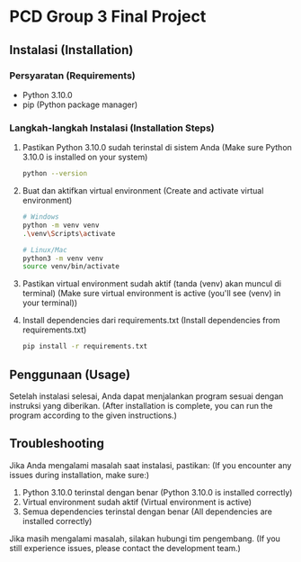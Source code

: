 # PCD Group 3 Final Project

## Instalasi (Installation)

### Persyaratan (Requirements)
- Python 3.10.0
- pip (Python package manager)

### Langkah-langkah Instalasi (Installation Steps)

1. Pastikan Python 3.10.0 sudah terinstal di sistem Anda
   (Make sure Python 3.10.0 is installed on your system)
   ```bash
   python --version
   ```

2. Buat dan aktifkan virtual environment
   (Create and activate virtual environment)
   ```bash
   # Windows
   python -m venv venv
   .\venv\Scripts\activate

   # Linux/Mac
   python3 -m venv venv
   source venv/bin/activate
   ```

3. Pastikan virtual environment sudah aktif (tanda (venv) akan muncul di terminal)
   (Make sure virtual environment is active (you'll see (venv) in your terminal))

4. Install dependencies dari requirements.txt
   (Install dependencies from requirements.txt)
   ```bash
   pip install -r requirements.txt
   ```

## Penggunaan (Usage)

Setelah instalasi selesai, Anda dapat menjalankan program sesuai dengan instruksi yang diberikan.
(After installation is complete, you can run the program according to the given instructions.)

## Troubleshooting

Jika Anda mengalami masalah saat instalasi, pastikan:
(If you encounter any issues during installation, make sure:)

1. Python 3.10.0 terinstal dengan benar
   (Python 3.10.0 is installed correctly)
2. Virtual environment sudah aktif
   (Virtual environment is active)
3. Semua dependencies terinstal dengan benar
   (All dependencies are installed correctly)

Jika masih mengalami masalah, silakan hubungi tim pengembang.
(If you still experience issues, please contact the development team.) 